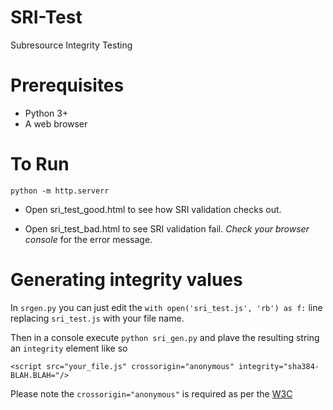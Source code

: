 # SRI-Test
Subresource Integrity Testing

# Prerequisites 
   - Python 3+
   - A web browser

# To Run

    python -m http.serverr

- Open sri_test_good.html to see how SRI validation checks out.

- Open sri_test_bad.html to see SRI validation fail. *Check your browser console* for the error message.

# Generating integrity values

In `srgen.py` you can just edit the `with open('sri_test.js', 'rb') as f:` line replacing `sri_test.js` with your file name.

Then in a console execute `python sri_gen.py` and plave the resulting string an `integrity` element like so

`<script src="your_file.js" crossorigin="anonymous" integrity="sha384-BLAH.BLAH="/>`

Please note the `crossorigin="anonymous"` is required as per the [W3C](https://w3c.github.io/webappsec-subresource-integrity/#cross-origin-data-leakage)
